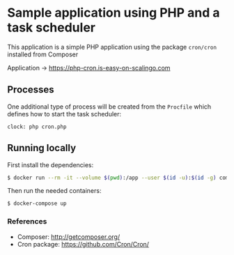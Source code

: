 # Sample application using PHP and a task scheduler

This application is a simple PHP application using the package `cron/cron` installed from Composer

Application → https://php-cron.is-easy-on-scalingo.com

## Processes

One additional type of process will be created from the `Procfile` which defines how to start
the task scheduler:

```
clock: php cron.php
```

## Running locally

First install the dependencies:

```sh
$ docker run --rm -it --volume $(pwd):/app --user $(id -u):$(id -g) composer install
```

Then run the needed containers:

```sh
$ docker-compose up
```

### References

* Composer: http://getcomposer.org/
* Cron package: https://github.com/Cron/Cron/
